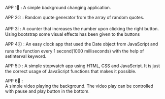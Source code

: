 APP 1🍷 :
    A simple background changing application.

APP 2⚾ :
    Random quote generator from the array of random quotes.

APP 3🕯 :
    A counter that increases the number upon clicking the right button. Using bootstrap some visual effects has been given to the buttons

APP 4🕗 :
    An easy clock app that used the Date object from JavaScript and runs the function every 1 second(1000 milliseconds) with the help of setInterval keyword.

APP 5⏱ :
    A simple stopwatch app using HTML, CSS and JavaScript. It is just the correct usage of JavaScript functions that makes it possible.

APP 6📼 :  
    A simple video playing the background. The video play can be controlled with pause and play button in the bottom.